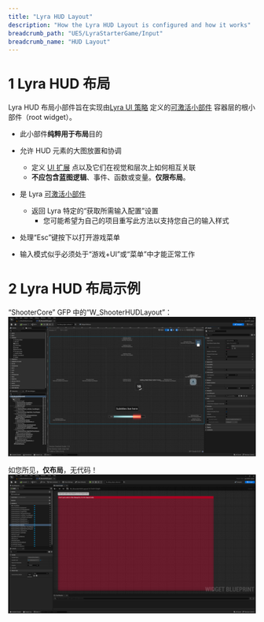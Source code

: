 ```yaml
---
title: "Lyra HUD Layout"
description: "How the Lyra HUD Layout is configured and how it works"
breadcrumb_path: "UE5/LyraStarterGame/Input"
breadcrumb_name: "HUD Layout"
---
```


# 1 Lyra HUD 布局

Lyra HUD 布局小部件旨在实现由[Lyra UI 策略](./UIPolicy) 定义的[可激活小部件](/UE5/CommonUI/ActivatableWidget) 容器层的根小部件（root widget）。

- 此小部件**纯粹用于布局**目的
- 允许 HUD 元素的大图放置和协调
  - 定义 [UI 扩展](/UE5/UIExtension/) 点以及它们在视觉和层次上如何相互关联
  - **不应包含蓝图逻辑**、事件、函数或变量。**仅限布局**。

- 是 Lyra [可激活小部件](/UE5/CommonUI/ActivatableWidget)
  - 返回 Lyra 特定的“获取所需输入配置”设置
    - 您可能希望为自己的项目重写此方法以支持您自己的输入样式

- 处理“Esc”键按下以打开游戏菜单
- 输入模式似乎必须处于“游戏+UI”或“菜单”中才能正常工作


# 2 Lyra HUD 布局示例
“ShooterCore” GFP 中的“W_ShooterHUDLayout”：
[![ShooterHUDLayout 1](./screenshots/ShooterHUDLayout-1.png)](./screenshots/ShooterHUDLayout-1.png)

如您所见，**仅布局**，无代码！
[![ShooterHUDLayout 2](./screenshots/ShooterHUDLayout-2.png)](./screenshots/ShooterHUDLayout-2.png)
